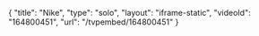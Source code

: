 {
    "title": "Nike",
    "type": "solo",
    "layout": "iframe-static",
    "videoId": "164800451",
    "url": "\/tvpembed\/164800451"
}